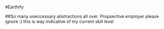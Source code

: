 #Earthify

##So many uneccessary abstractions all over. Propsective employer please ignore :) this is way indicative of my current skill level
